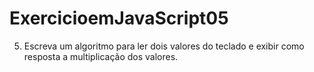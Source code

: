 # ExercicioemJavaScript05
5) Escreva um algoritmo para ler dois valores do teclado e exibir como resposta a multiplicação dos valores. 
